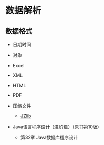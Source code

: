 # 数据解析


##  数据格式
- 日期时间
- 对象
- Excel
- XML
- HTML
- PDF
- 压缩文件
    -   [JZlib](http://www.jcraft.com/jzlib/)


- Java语言程序设计（进阶篇）（原书第10版）
  - 第32章 Java数据库程序设计
